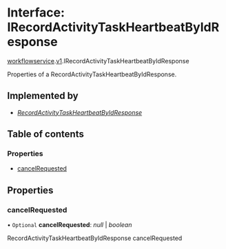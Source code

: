 # Interface: IRecordActivityTaskHeartbeatByIdResponse

[workflowservice](../modules/proto.temporal.api.workflowservice.md).[v1](../modules/proto.temporal.api.workflowservice.v1.md).IRecordActivityTaskHeartbeatByIdResponse

Properties of a RecordActivityTaskHeartbeatByIdResponse.

## Implemented by

* [*RecordActivityTaskHeartbeatByIdResponse*](../classes/proto.temporal.api.workflowservice.v1.recordactivitytaskheartbeatbyidresponse.md)

## Table of contents

### Properties

- [cancelRequested](proto.temporal.api.workflowservice.v1.irecordactivitytaskheartbeatbyidresponse.md#cancelrequested)

## Properties

### cancelRequested

• `Optional` **cancelRequested**: *null* \| *boolean*

RecordActivityTaskHeartbeatByIdResponse cancelRequested
